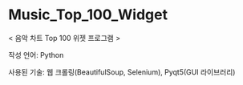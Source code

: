 # Music_Top_100_Widget
< 음악 차트 Top 100 위젯 프로그램 >


작성 언어: Python

사용된 기술: 웹 크롤링(BeautifulSoup, Selenium), Pyqt5(GUI 라이브러리)
